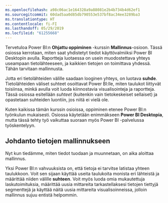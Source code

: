 ```yaml
---
ms.openlocfilehash: a98c06ac1e164328a9a88081e2b4b734b4d62ef1
ms.sourcegitcommit: 60dad5aa0d85db790553e537bf8ac34ee3289ba3
ms.translationtype: HT
ms.contentlocale: fi-FI
ms.lasthandoff: 05/29/2019
ms.locfileid: "61255668"
---
```

Tervetuloa Power BI:n **Ohjattu oppiminen** -kurssin **Mallinnus**-osioon. Tässä osiossa kerrotaan, miten saat yhdistetyt tiedot käyttövalmiiksi Power BI Desktopin avulla. Raportteja luotaessa on usein muodostettava yhteys useampaan tietolähteeseen, ja kaikkien tietojen on toimittava yhdessä. Tähän tarvitaan mallinnusta.

Jotta eri tietolähteiden välille saadaan looginen yhteys, on luotava **suhde**. Tietolähteiden väliset suhteet osoittavat Power BI:lle, miten taulukot liittyvät toisiinsa, minkä avulla voit luoda kiinnostavia visualisointeja ja raportteja. Tässä osiossa esitellään *suhteet* (kuitenkin vain tietokeskeiset sellaiset) ja opastetaan suhteiden luontiin, jos niitä ei vielä ole.

Kuten kaikissa tämän kurssin osioissa, oppiminen etenee Power BI:n työnkulun mukaisesti. Osiossa käytetään enimmäkseen **Power BI Desktopia**, mutta tässä tehty työ vaikuttaa suoraan myös Power BI -palvelussa työskentelyyn.

## <a name="introduction-to-modeling-your-data"></a>Johdanto tietojen mallinnukseen
Nyt kun tiedämme, miten tiedot tuodaan ja muunnetaan, on aika aloittaa mallinnus.

Yksi Power BI:n vahvuuksista on, että tietoja ei tarvitse latistaa yhteen taulukkoon. Voit sen sijaan käyttää useita taulukoita monista eri lähteistä ja määrittää niiden välille **suhteen**. Voit myös luoda omia mukautettuja laskutoimituksia, määrittää uusia mittareita tarkastellaksesi tietojen tiettyjä segmenttejä ja käyttää näitä uusia mittareita visualisoinneissa, jolloin mallinnus sujuu entistä helpommin.

